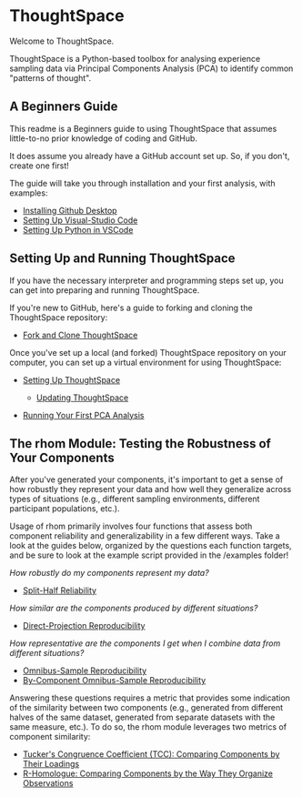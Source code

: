 # ThoughtSpace

Welcome to ThoughtSpace. 

ThoughtSpace is a Python-based toolbox for analysing experience sampling data via Principal Components Analysis (PCA) to identify common "patterns of thought".

## A Beginners Guide

This readme is a Beginners guide to using ThoughtSpace that assumes little-to-no prior knowledge of coding and GitHub. 

It does assume you already have a GitHub account set up. So, if you don't, create one first!

The guide will take you through installation and your first analysis, with examples:

- [Installing Github Desktop](https://github.com/Bronte-Mckeown/ThoughtSpace/blob/Rhom/Installing_GitHub_Desktop.md)
- [Setting Up Visual-Studio Code](https://github.com/Bronte-Mckeown/ThoughtSpace/blob/Rhom/Installing_VS_Code.md)
- [Setting Up Python in VSCode](https://github.com/Bronte-Mckeown/ThoughtSpace/blob/Rhom/Setting_Up_Python.md)

## Setting Up and Running ThoughtSpace

If you have the necessary interpreter and programming steps set up, you can get into preparing and running ThoughtSpace.

If you're new to GitHub, here's a guide to forking and cloning the ThoughtSpace repository:

- [Fork and Clone ThoughtSpace](https://github.com/Bronte-Mckeown/ThoughtSpace/blob/Rhom/Fork_and_Clone_ThoughtSpace.md)

Once you've set up a local (and forked) ThoughtSpace repository on your computer, you can set up a virtual environment for using ThoughtSpace:

- [Setting Up ThoughtSpace](https://github.com/Bronte-Mckeown/ThoughtSpace/blob/Rhom/Set_Up_ThoughtSpace.md)
    - [Updating ThoughtSpace](https://github.com/Bronte-Mckeown/ThoughtSpace/blob/Rhom/updating_thoughtspace.md)

- [Running Your First PCA Analysis](https://github.com/Bronte-Mckeown/ThoughtSpace/blob/Rhom/First_PCA_Analysis.md)

## The rhom Module: Testing the Robustness of Your Components

After you've generated your components, it's important to get a sense of how robustly they represent your data and how well they  generalize across types of situations (e.g., different sampling environments, different participant populations, etc.).

Usage of rhom primarily involves four functions that assess both component reliability and generalizability in a few different ways. Take a look at the guides below, organized by the questions each function targets, and be sure to look at the example script provided in the /examples folder!

*How robustly do my components represent my data?*
- [Split-Half Reliability]()

*How similar are the components produced by different situations?*
- [Direct-Projection Reproducibility]()

*How representative are the components I get when I combine data from different situations?*
- [Omnibus-Sample Reproducibility]()
- [By-Component Omnibus-Sample Reproducibility]()

Answering these questions requires a metric that provides some indication of the similarity between two components (e.g., generated from different halves of the same dataset, generated from separate datasets with the same measure, etc.). To do so, the rhom module leverages two metrics of component similarity:

- [Tucker's Congruence Coefficient (TCC): Comparing Components by Their Loadings]()
- [R-Homologue: Comparing Components by the Way They Organize Observations]()

